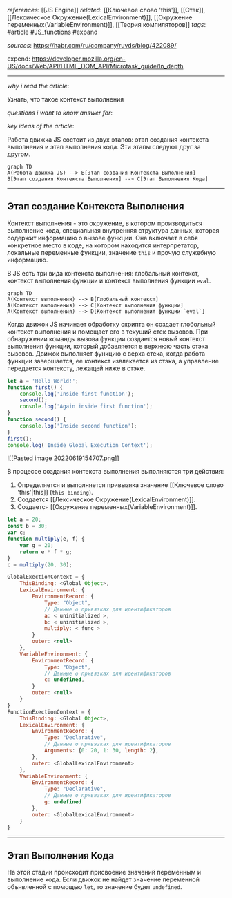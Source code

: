 *references*: [[JS Engine]]
*related*: [[Ключевое слово 'this']], [[Стэк]], [[Лексическое Окружение(LexicalEnvironment)]], [[Окружение переменных(VariableEnvironment)]], [[Теория компиляторов]]
*tags*: #article #JS_functions #expand 

*sources*: https://habr.com/ru/company/ruvds/blog/422089/

expend: https://developer.mozilla.org/en-US/docs/Web/API/HTML_DOM_API/Microtask_guide/In_depth

---

*why i read the article*: 

Узнать, что такое контекст выполнения

*questions i want to know answer for*:

*key ideas of the article*: 

Работа движка JS состоит из двух этапов: этап создания контекста выполнения и этап выполнения кода. Эти этапы следуют друг за другом. 

```mermaid
graph TD
A(Работа движка JS) --> B[Этап создания Контекста Выполнения]
B[Этап создания Контекста Выполнения] --> C[Этап Выполнения Кода]
```

---

## Этап создание Контекста Выполнения

Контекст выполнения - это окружение, в котором производиться выполнение кода, специальная внутренняя структура данных, которая содержит информацию о вызове функции. Она включает в себя конкретное место в коде, на котором находится интерпретатор, локальные переменные функции, значение `this` и прочую служебную информацию.  

В JS есть три вида контекста выполнения: глобальный контекст, контекст выполнения функции и контекст выполнения функции `eval`.

```mermaid
graph TD
A(Контекст выполнения) --> B[Глобальный контекст]
A(Контекст выполнения) --> C[Контекст выполнения функции]
A(Контекст выполнения) --> D[Контекст выполнения функции `eval`]
```

Когда движок JS начинает обработку скрипта он создает глобольный контекст выполнения и помещает его в текущий стек вызовов. При обнаружении команды вызова функции создается новый контекст выполнения функции, который добавляется в верхнюю часть стэка вызовов. Движок выполняет функцию с верха стека, когда работа функции завершается, ее контекст извлекается из стэка, а управление передается контексту, лежащей ниже в стэке.
```js 
let a = 'Hello World!'; 
function first() {  
	console.log('Inside first function'); 
	second();  
	console.log('Again inside first function'); 
} 
function second() {  
	console.log('Inside second function'); 
} 
first(); 
console.log('Inside Global Execution Context');
```
![[Pasted image 20220619154707.png]]

В процессе создания контекста выполнения выполняются три действия:

1. Определяется и выполняется привызяка значение  [[Ключевое слово 'this'|this]] (`this binding`).
2. Создается [[Лексическое Окружение(LexicalEnvironment)]].
3. Создается [[Окружение переменных(VariableEnvironment)]].

```js
let a = 20;
const b = 30;
var c; 
function multiply(e, f) { 
	var g = 20; 
	return e * f * g; 
} 
c = multiply(20, 30);

GlobalExectionContext = {  
	ThisBinding: <Global Object>,  
	LexicalEnvironment: {    
		EnvironmentRecord: {      
			Type: "Object",      
			// Данные о привязках для идентификаторов      
			a: < uninitialized >,      
			b: < uninitialized >,      
			multiply: < func >    
		}    
		outer: <null>  
	},  
	VariableEnvironment: {    
		EnvironmentRecord: {      
			Type: "Object",      
			// Данные о привязках для идентификаторов      
			c: undefined,    
		}    
		outer: <null>  
	} 
} 
FunctionExectionContext = {  
	ThisBinding: <Global Object>,  
	LexicalEnvironment: {    
		EnvironmentRecord: {      
			Type: "Declarative",      
			// Данные о привязках для идентификаторов      
			Arguments: {0: 20, 1: 30, length: 2},    
		},    
		outer: <GlobalLexicalEnvironment>  
	}, 
	VariableEnvironment: {    
		EnvironmentRecord: {      
			Type: "Declarative",      
			// Данные о привязках для идентификаторов      
			g: undefined    
		},    
		outer: <GlobalLexicalEnvironment>  
	} 
}
```

---

## Этап Выполнения Кода

На этой стадии происходит присвоение значений переменным и выполнение кода. Если движок не найдет значение переменной объявленной	с помощью `let`, то значение будет `undefined`.